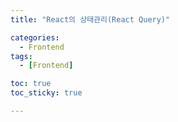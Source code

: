 ```yaml
---
title: "React의 상태관리(React Query)"

categories:
  - Frontend
tags:
  - [Frontend]

toc: true
toc_sticky: true

---
```


